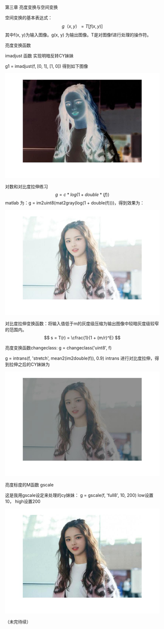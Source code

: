 第三章 亮度变换与空间变换

空间变换的基本表达式：
$$
g（x, y） = T[f(x, y)]
$$
其中f(x, y)为输入图像。g(x, y) 为输出图像。T是对图像f进行处理的操作符。

亮度变换函数

imadjust 函数 实现明暗反转CY妹妹

g1 = imadjust(f, [0, 1], [1, 0]) 得到如下图像

![](.\imadjust.jpg)

对数和对比度拉伸练习
$$
g = c*log(1 + double*(f))
$$
matlab 为：g = im2uint8(mat2gray(log(1 + double(f))))，得到效果为：

![](log-transform.jpg)

对比度拉伸变换函数：将输入值低于m的灰度级压缩为输出图像中较暗灰度级较窄的范围内。
$$
s = T(r) = \cfrac{1}{1 + (m/r)^E}
$$

亮度变换函数changeclass: g = changeclass('uint8', f)

g = intrans(f, 'stretch', mean2(im2double(f)), 0.9) intrans 进行对比度拉伸，得到拉伸之后的CY妹妹为

![](intrans.jpg)

亮度标度的M函数 gscale

这是我用gscale设定来处理的cy妹妹： g = gscale(f, 'full8', 10, 200)  low设置10， high设置200

![](gscale.jpg)

（未完待续）